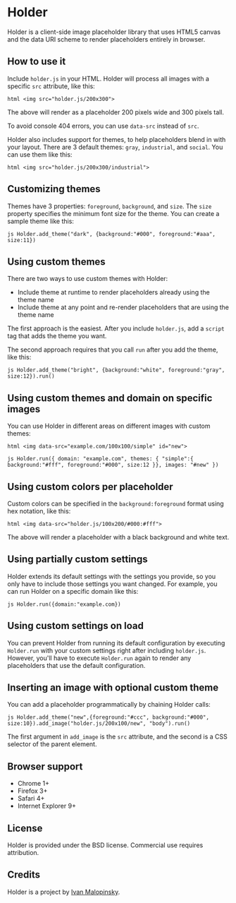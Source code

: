 Holder
======

Holder is a client-side image placeholder library that uses HTML5 canvas and the data URI scheme to render placeholders entirely in browser.

How to use it
-------------

Include ``holder.js`` in your HTML. Holder will process all images with a specific ``src`` attribute, like this:

``html
<img src="holder.js/200x300">
``

The above will render as a placeholder 200 pixels wide and 300 pixels tall.

To avoid console 404 errors, you can use ``data-src`` instead of ``src``.

Holder also includes support for themes, to help placeholders blend in with your layout. There are 3 default themes: ``gray``, ``industrial``, and ``social``. You can use them like this:

``html
<img src="holder.js/200x300/industrial">
``

Customizing themes
------------------

Themes have 3 properties: ``foreground``, ``background``, and ``size``. The ``size`` property specifies the minimum font size for the theme. You can create a sample theme like this:

``js
Holder.add_theme("dark", {background:"#000", foreground:"#aaa", size:11})
``

Using custom themes
-------------------

There are two ways to use custom themes with Holder:

* Include theme at runtime to render placeholders already using the theme name
* Include theme at any point and re-render placeholders that are using the theme name

The first approach is the easiest. After you include ``holder.js``, add a ``script`` tag that adds the theme you want.

The second approach requires that you call ``run`` after you add the theme, like this:

``js
Holder.add_theme("bright", {background:"white", foreground:"gray", size:12}).run()
``

Using custom themes and domain on specific images
-------------------------------------------------

You can use Holder in different areas on different images with custom themes:

``html
<img data-src="example.com/100x100/simple" id="new">
``

``js
Holder.run({
    domain: "example.com",
    themes: {
        "simple":{
            background:"#fff",
            foreground:"#000",
            size:12
            }},
    images: "#new"
    })
``

Using custom colors per placeholder
-----------------------------------

Custom colors can be specified in the ``background:foreground`` format using hex notation, like this:

``html
<img data-src="holder.js/100x200/#000:#fff">
``

The above will render a placeholder with a black background and white text.

Using partially custom settings
-------------------------------

Holder extends its default settings with the settings you provide, so you only have to include those settings you want changed. For example, you can run Holder on a specific domain like this:

``js
Holder.run({domain:"example.com})
``

Using custom settings on load
-----------------------------

You can prevent Holder from running its default configuration by executing ``Holder.run`` with your custom settings right after including ``holder.js``. However, you'll have to execute ``Holder.run`` again to render any placeholders that use the default configuration.

Inserting an image with optional custom theme
---------------------------------------------

You can add a placeholder programmatically by chaining Holder calls:

``js
Holder.add_theme("new",{foreground:"#ccc", background:"#000", size:10}).add_image("holder.js/200x100/new", "body").run()
``

The first argument in ``add_image`` is the ``src`` attribute, and the second is a CSS selector of the parent element.

Browser support
---------------

* Chrome 1+
* Firefox 3+
* Safari 4+
* Internet Explorer 9+

License
-------

Holder is provided under the BSD license. Commercial use requires attribution.

Credits
-------

Holder is a project by [Ivan Malopinsky](http://imsky.co).